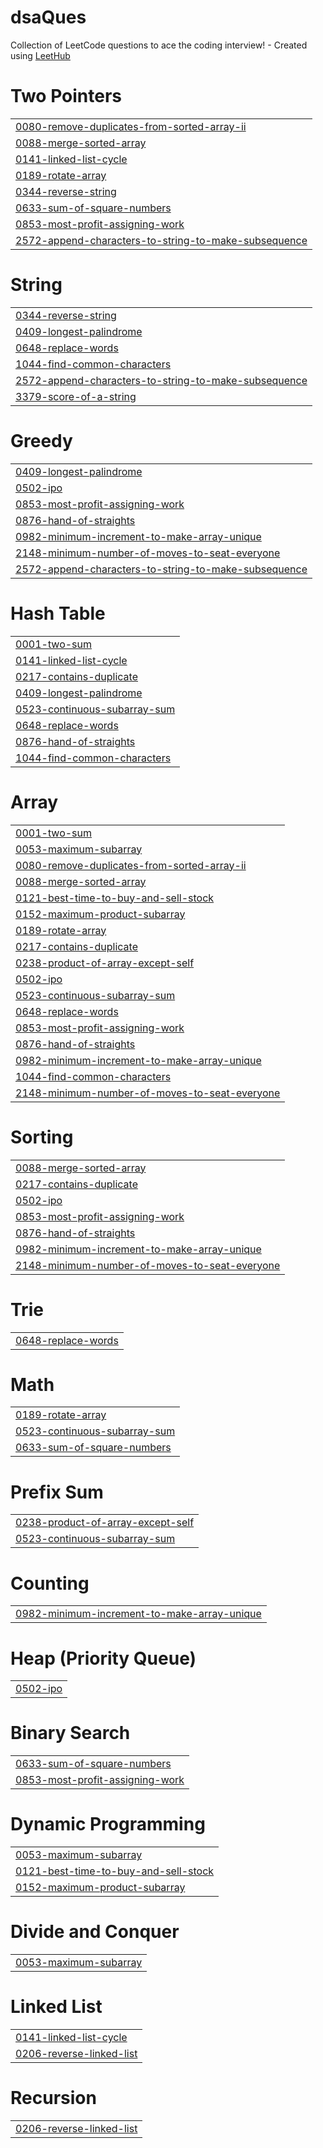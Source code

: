 # dsaQues
Collection of LeetCode questions to ace the coding interview! - Created using [LeetHub](https://github.com/QasimWani/LeetHub)


# Two Pointers
|  |
| ------- |
| [0080-remove-duplicates-from-sorted-array-ii](https://github.com/srishti-100/dsaQues/tree/master/0080-remove-duplicates-from-sorted-array-ii) |
| [0088-merge-sorted-array](https://github.com/srishti-100/dsaQues/tree/master/0088-merge-sorted-array) |
| [0141-linked-list-cycle](https://github.com/srishti-100/dsaQues/tree/master/0141-linked-list-cycle) |
| [0189-rotate-array](https://github.com/srishti-100/dsaQues/tree/master/0189-rotate-array) |
| [0344-reverse-string](https://github.com/srishti-100/dsaQues/tree/master/0344-reverse-string) |
| [0633-sum-of-square-numbers](https://github.com/srishti-100/dsaQues/tree/master/0633-sum-of-square-numbers) |
| [0853-most-profit-assigning-work](https://github.com/srishti-100/dsaQues/tree/master/0853-most-profit-assigning-work) |
| [2572-append-characters-to-string-to-make-subsequence](https://github.com/srishti-100/dsaQues/tree/master/2572-append-characters-to-string-to-make-subsequence) |
# String
|  |
| ------- |
| [0344-reverse-string](https://github.com/srishti-100/dsaQues/tree/master/0344-reverse-string) |
| [0409-longest-palindrome](https://github.com/srishti-100/dsaQues/tree/master/0409-longest-palindrome) |
| [0648-replace-words](https://github.com/srishti-100/dsaQues/tree/master/0648-replace-words) |
| [1044-find-common-characters](https://github.com/srishti-100/dsaQues/tree/master/1044-find-common-characters) |
| [2572-append-characters-to-string-to-make-subsequence](https://github.com/srishti-100/dsaQues/tree/master/2572-append-characters-to-string-to-make-subsequence) |
| [3379-score-of-a-string](https://github.com/srishti-100/dsaQues/tree/master/3379-score-of-a-string) |
# Greedy
|  |
| ------- |
| [0409-longest-palindrome](https://github.com/srishti-100/dsaQues/tree/master/0409-longest-palindrome) |
| [0502-ipo](https://github.com/srishti-100/dsaQues/tree/master/0502-ipo) |
| [0853-most-profit-assigning-work](https://github.com/srishti-100/dsaQues/tree/master/0853-most-profit-assigning-work) |
| [0876-hand-of-straights](https://github.com/srishti-100/dsaQues/tree/master/0876-hand-of-straights) |
| [0982-minimum-increment-to-make-array-unique](https://github.com/srishti-100/dsaQues/tree/master/0982-minimum-increment-to-make-array-unique) |
| [2148-minimum-number-of-moves-to-seat-everyone](https://github.com/srishti-100/dsaQues/tree/master/2148-minimum-number-of-moves-to-seat-everyone) |
| [2572-append-characters-to-string-to-make-subsequence](https://github.com/srishti-100/dsaQues/tree/master/2572-append-characters-to-string-to-make-subsequence) |
# Hash Table
|  |
| ------- |
| [0001-two-sum](https://github.com/srishti-100/dsaQues/tree/master/0001-two-sum) |
| [0141-linked-list-cycle](https://github.com/srishti-100/dsaQues/tree/master/0141-linked-list-cycle) |
| [0217-contains-duplicate](https://github.com/srishti-100/dsaQues/tree/master/0217-contains-duplicate) |
| [0409-longest-palindrome](https://github.com/srishti-100/dsaQues/tree/master/0409-longest-palindrome) |
| [0523-continuous-subarray-sum](https://github.com/srishti-100/dsaQues/tree/master/0523-continuous-subarray-sum) |
| [0648-replace-words](https://github.com/srishti-100/dsaQues/tree/master/0648-replace-words) |
| [0876-hand-of-straights](https://github.com/srishti-100/dsaQues/tree/master/0876-hand-of-straights) |
| [1044-find-common-characters](https://github.com/srishti-100/dsaQues/tree/master/1044-find-common-characters) |
# Array
|  |
| ------- |
| [0001-two-sum](https://github.com/srishti-100/dsaQues/tree/master/0001-two-sum) |
| [0053-maximum-subarray](https://github.com/srishti-100/dsaQues/tree/master/0053-maximum-subarray) |
| [0080-remove-duplicates-from-sorted-array-ii](https://github.com/srishti-100/dsaQues/tree/master/0080-remove-duplicates-from-sorted-array-ii) |
| [0088-merge-sorted-array](https://github.com/srishti-100/dsaQues/tree/master/0088-merge-sorted-array) |
| [0121-best-time-to-buy-and-sell-stock](https://github.com/srishti-100/dsaQues/tree/master/0121-best-time-to-buy-and-sell-stock) |
| [0152-maximum-product-subarray](https://github.com/srishti-100/dsaQues/tree/master/0152-maximum-product-subarray) |
| [0189-rotate-array](https://github.com/srishti-100/dsaQues/tree/master/0189-rotate-array) |
| [0217-contains-duplicate](https://github.com/srishti-100/dsaQues/tree/master/0217-contains-duplicate) |
| [0238-product-of-array-except-self](https://github.com/srishti-100/dsaQues/tree/master/0238-product-of-array-except-self) |
| [0502-ipo](https://github.com/srishti-100/dsaQues/tree/master/0502-ipo) |
| [0523-continuous-subarray-sum](https://github.com/srishti-100/dsaQues/tree/master/0523-continuous-subarray-sum) |
| [0648-replace-words](https://github.com/srishti-100/dsaQues/tree/master/0648-replace-words) |
| [0853-most-profit-assigning-work](https://github.com/srishti-100/dsaQues/tree/master/0853-most-profit-assigning-work) |
| [0876-hand-of-straights](https://github.com/srishti-100/dsaQues/tree/master/0876-hand-of-straights) |
| [0982-minimum-increment-to-make-array-unique](https://github.com/srishti-100/dsaQues/tree/master/0982-minimum-increment-to-make-array-unique) |
| [1044-find-common-characters](https://github.com/srishti-100/dsaQues/tree/master/1044-find-common-characters) |
| [2148-minimum-number-of-moves-to-seat-everyone](https://github.com/srishti-100/dsaQues/tree/master/2148-minimum-number-of-moves-to-seat-everyone) |
# Sorting
|  |
| ------- |
| [0088-merge-sorted-array](https://github.com/srishti-100/dsaQues/tree/master/0088-merge-sorted-array) |
| [0217-contains-duplicate](https://github.com/srishti-100/dsaQues/tree/master/0217-contains-duplicate) |
| [0502-ipo](https://github.com/srishti-100/dsaQues/tree/master/0502-ipo) |
| [0853-most-profit-assigning-work](https://github.com/srishti-100/dsaQues/tree/master/0853-most-profit-assigning-work) |
| [0876-hand-of-straights](https://github.com/srishti-100/dsaQues/tree/master/0876-hand-of-straights) |
| [0982-minimum-increment-to-make-array-unique](https://github.com/srishti-100/dsaQues/tree/master/0982-minimum-increment-to-make-array-unique) |
| [2148-minimum-number-of-moves-to-seat-everyone](https://github.com/srishti-100/dsaQues/tree/master/2148-minimum-number-of-moves-to-seat-everyone) |
# Trie
|  |
| ------- |
| [0648-replace-words](https://github.com/srishti-100/dsaQues/tree/master/0648-replace-words) |
# Math
|  |
| ------- |
| [0189-rotate-array](https://github.com/srishti-100/dsaQues/tree/master/0189-rotate-array) |
| [0523-continuous-subarray-sum](https://github.com/srishti-100/dsaQues/tree/master/0523-continuous-subarray-sum) |
| [0633-sum-of-square-numbers](https://github.com/srishti-100/dsaQues/tree/master/0633-sum-of-square-numbers) |
# Prefix Sum
|  |
| ------- |
| [0238-product-of-array-except-self](https://github.com/srishti-100/dsaQues/tree/master/0238-product-of-array-except-self) |
| [0523-continuous-subarray-sum](https://github.com/srishti-100/dsaQues/tree/master/0523-continuous-subarray-sum) |
# Counting
|  |
| ------- |
| [0982-minimum-increment-to-make-array-unique](https://github.com/srishti-100/dsaQues/tree/master/0982-minimum-increment-to-make-array-unique) |
# Heap (Priority Queue)
|  |
| ------- |
| [0502-ipo](https://github.com/srishti-100/dsaQues/tree/master/0502-ipo) |
# Binary Search
|  |
| ------- |
| [0633-sum-of-square-numbers](https://github.com/srishti-100/dsaQues/tree/master/0633-sum-of-square-numbers) |
| [0853-most-profit-assigning-work](https://github.com/srishti-100/dsaQues/tree/master/0853-most-profit-assigning-work) |
# Dynamic Programming
|  |
| ------- |
| [0053-maximum-subarray](https://github.com/srishti-100/dsaQues/tree/master/0053-maximum-subarray) |
| [0121-best-time-to-buy-and-sell-stock](https://github.com/srishti-100/dsaQues/tree/master/0121-best-time-to-buy-and-sell-stock) |
| [0152-maximum-product-subarray](https://github.com/srishti-100/dsaQues/tree/master/0152-maximum-product-subarray) |
# Divide and Conquer
|  |
| ------- |
| [0053-maximum-subarray](https://github.com/srishti-100/dsaQues/tree/master/0053-maximum-subarray) |
# Linked List
|  |
| ------- |
| [0141-linked-list-cycle](https://github.com/srishti-100/dsaQues/tree/master/0141-linked-list-cycle) |
| [0206-reverse-linked-list](https://github.com/srishti-100/dsaQues/tree/master/0206-reverse-linked-list) |
# Recursion
|  |
| ------- |
| [0206-reverse-linked-list](https://github.com/srishti-100/dsaQues/tree/master/0206-reverse-linked-list) |